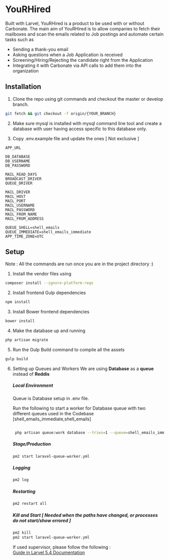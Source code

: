 # YouRHired

Built with Larvel, YouRHired is a product to be used with or without Carbonate. The main aim of YouRHired is to allow companies to fetch their mailboxes and scan the emails related to Job postings and automate certain tasks such as
- Sending a thank-you email
- Asking questions when a Job Application is received
- Screening/Hiring/Rejecting the candidate right from the Application
- Integrating it with Carbonate via API calls to add them into the organization

## Installation

1) Clone the repo using git commands and checkout the master or develop branch.


```bash
git fetch && git checkout -f origin/{YOUR_BRANCH}
```

2) Make sure mysql is installed with mysql command line tool and create a database with user having access specific to this database only.

3) Copy .env.example file and update the ones [ Not exclusive ]

```env
APP_URL

DB_DATABASE
DB_USERNAME
DB_PASSWORD

MAIL_READ_DAYS
BROADCAST_DRIVER
QUEUE_DRIVER

MAIL_DRIVER
MAIL_HOST
MAIL_PORT
MAIL_USERNAME
MAIL_PASSWORD
MAIL_FROM_NAME
MAIL_FROM_ADDRESS

QUEUE_SHELL=shell_emails
QUEUE_IMMEDIATE=shell_emails_immediate
APP_TIME_ZONE=UTC
```

## Setup

Note : All the commands are run once you are in the project directory :)

1) Install the vendor files using
```bash
composer install --ignore-platform-reqs
```

2) Install frontend Gulp dependencies

```bash
npm install
```
3) Install Bower frontend dependencies

```bash
bower install
```

4) Make the database up and running 
```bash
php artisan migrate
```

5) Run the Gulp Build command to compile all the assets
```bash
gulp build
```

6) Setting up Queues and Workers
We are using **Database** as a **queue** instead of **Reddis**

    ##### Local Environment
    Queue is Database setup in .env file.

    Run the following to start a worker for Database queue with two different queues used in the Codebase [shell_emails_immediate,shell_emails]

    ```bash

     php artisan queue:work database --tries=1 --queue=shell_emails_immediate,shell_emails

    ```
    
    ##### Stage/Production
    
    ```bash
    pm2 start laravel-queue-worker.yml 
    ```
    
    ##### Logging
    
    ```bash
    pm2 log
    ```
    
    ##### Restarting
    
    ```bash
    pm2 restart all
    ```
    
    ##### Kill and Start [ Needed when the paths have changed, or processes do not start/show errored ]
    
    ```bash
    pm2 kill
    pm2 start laravel-queue-worker.yml 
    ```
    
    If used supervisor, please follow the following :   
    [Guide in Larvel 5.4 Documentation](https://laravel.com/docs/5.4/queues#supervisor-configuration)
